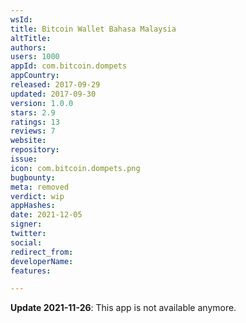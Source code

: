 ```yaml
---
wsId: 
title: Bitcoin Wallet Bahasa Malaysia
altTitle: 
authors: 
users: 1000
appId: com.bitcoin.dompets
appCountry: 
released: 2017-09-29
updated: 2017-09-30
version: 1.0.0
stars: 2.9
ratings: 13
reviews: 7
website: 
repository: 
issue: 
icon: com.bitcoin.dompets.png
bugbounty: 
meta: removed
verdict: wip
appHashes: 
date: 2021-12-05
signer: 
twitter: 
social: 
redirect_from: 
developerName: 
features: 

---
```


**Update 2021-11-26**: This app is not available anymore.

